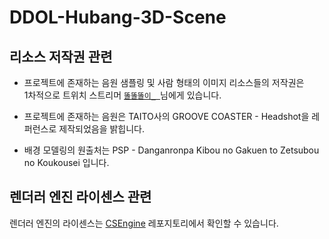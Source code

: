 # DDOL-Hubang-3D-Scene


## 리소스 저작권 관련

 * 프로젝트에 존재하는 음원 샘플링 및 사람 형태의 이미지 리소스들의 저작권은<br>1차적으로 트위치 스트리머 [`똘똘똘이_ `](https://www.twitch.tv/jungtaejune)님에게 있습니다.

 * 프로젝트에 존재하는 음원은 TAITO사의 GROOVE COASTER - Headshot을 레퍼런스로 제작되었음을 밝힙니다.

 * 배경 모델링의 원출처는 PSP - Danganronpa Kibou no Gakuen to Zetsubou no Koukousei 입니다.
 
 ## 렌더러 엔진 라이센스 관련
 
 렌더러 엔진의 라이센스는 [CSEngine](https://github.com/ounols/CSEngine) 레포지토리에서 확인할 수 있습니다.
